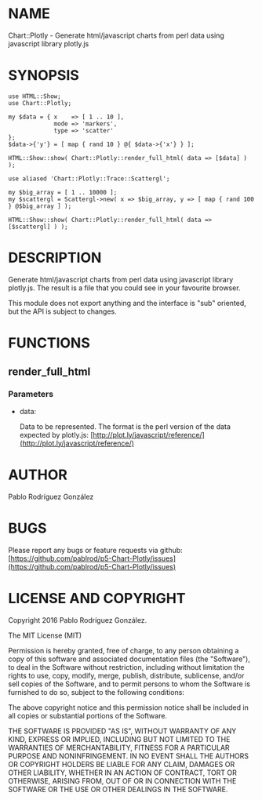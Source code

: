 # NAME

Chart::Plotly - Generate html/javascript charts from perl data using javascript library plotly.js

# SYNOPSIS

    use HTML::Show;
    use Chart::Plotly;
    
    my $data = { x    => [ 1 .. 10 ],
                 mode => 'markers',
                 type => 'scatter'
    };
    $data->{'y'} = [ map { rand 10 } @{ $data->{'x'} } ];
    
    HTML::Show::show( Chart::Plotly::render_full_html( data => [$data] ) );
    
    use aliased 'Chart::Plotly::Trace::Scattergl';
    
    my $big_array = [ 1 .. 10000 ];
    my $scattergl = Scattergl->new( x => $big_array, y => [ map { rand 100 } @$big_array ] );
    
    HTML::Show::show( Chart::Plotly::render_full_html( data => [$scattergl] ) );

# DESCRIPTION

Generate html/javascript charts from perl data using javascript library plotly.js. The result
is a file that you could see in your favourite browser.

This module does not export anything and the interface is "sub" oriented, but the API is subject to changes.

# FUNCTIONS

## render\_full\_html

### Parameters

- data:

    Data to be represented. The format is the perl version of the data expected by plotly.js: [http://plot.ly/javascript/reference/](http://plot.ly/javascript/reference/)

# AUTHOR

Pablo Rodríguez González

# BUGS

Please report any bugs or feature requests via github: [https://github.com/pablrod/p5-Chart-Plotly/issues](https://github.com/pablrod/p5-Chart-Plotly/issues)

# LICENSE AND COPYRIGHT

Copyright 2016 Pablo Rodríguez González.

The MIT License (MIT)

Permission is hereby granted, free of charge, to any person obtaining a copy of this software and associated documentation files (the "Software"), to deal in the Software without restriction, including without limitation the rights to use, copy, modify, merge, publish, distribute, sublicense, and/or sell copies of the Software, and to permit persons to whom the Software is furnished to do so, subject to the following conditions:

The above copyright notice and this permission notice shall be included in all copies or substantial portions of the Software.

THE SOFTWARE IS PROVIDED "AS IS", WITHOUT WARRANTY OF ANY KIND, EXPRESS OR IMPLIED, INCLUDING BUT NOT LIMITED TO THE WARRANTIES OF MERCHANTABILITY, FITNESS FOR A PARTICULAR PURPOSE AND NONINFRINGEMENT. IN NO EVENT SHALL THE AUTHORS OR COPYRIGHT HOLDERS BE LIABLE FOR ANY CLAIM, DAMAGES OR OTHER LIABILITY, WHETHER IN AN ACTION OF CONTRACT, TORT OR OTHERWISE, ARISING FROM, OUT OF OR IN CONNECTION WITH THE SOFTWARE OR THE USE OR OTHER DEALINGS IN THE SOFTWARE.

